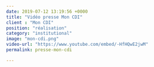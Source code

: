 ```yaml
---
date: 2019-07-12 13:19:56 +0000
title: "Vidéo presse Mon CDI"
client : "Mon CDI"
position: "réalisation"
category: "institutional"
image: "mon-cdi.png"
video-url: "https://www.youtube.com/embed/-HfHQwE2jwM"
permalink: presse-mon-cdi

---
```


